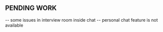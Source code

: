 ## PENDING WORK
-- some issues in interview room inside chat
-- personal chat feature is not available 
